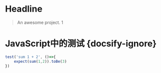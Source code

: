 # Headline

> An awesome project. 1


# JavaScript中的测试 {docsify-ignore}

```JavaScript
test('sum 1 + 2', ()=>{
    expect(sum(1,2)).toBe(3)
})

```